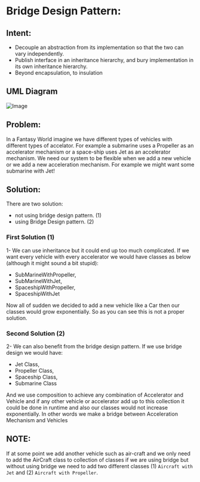 # Bridge Design Pattern:
    
   ## Intent:
   - Decouple an abstraction from its implementation so that the two can vary independently.
   - Publish interface in an inheritance hierarchy, and bury implementation in its own inheritance hierarchy.
   - Beyond encapsulation, to insulation
   
   ## UML Diagram
   ![Image][uml-diagram]
    
   ## Problem:
   In a Fantasy World imagine we have different types of vehicles with different types of accelator.
   For example a submarine uses a Propeller as an accelerator mechanism or a space-ship uses Jet as an 
   accelerator mechanism. 
   We need our system to be flexible when we add a new vehicle or we add a new acceleration mechanism.
   For example we might want some submarine with Jet!
    
   ## Solution:
   There are two solution:
    
   - not using bridge design pattern. (1)
   - using Bridge Design pattern. (2)
    
   ### First Solution (1)
   1- We can use inheritance but it could end up too much complicated.
   If we want every vehicle with every accelerator we would have classes as below 
   (although it might sound a bit stupid):
   - SubMarineWithPropeller, 
   - SubMarineWithJet, 
   - SpaceshipWithPropeller, 
   - SpaceshipWithJet
            
   Now all of sudden we decided to add a new vehicle like a Car then our classes would grow exponentially.
   So as you can see this is not a proper solution.
      
   ### Second Solution (2)
   2- We can also benefit from the bridge design pattern.
   If we use bridge design we would have:
   - Jet Class,
   - Propeller Class,
   - Spaceship Class,
   - Submarine Class
   
   And we use composition to achieve any combination of Accelerator and Vehicle and if any other vehicle or 
   accelerator add up to this collection it could be done in runtime and also our classes would not increase 
   exponentially. In other words we make a bridge between Acceleration Mechanism and Vehicles
    
   ## NOTE: 
   If at some point we add another vehicle such as air-craft and we only need to add the AirCraft class to 
   collection of classes if we are using bridge but without using bridge we need to add two different classes 
   (1) `Aircraft with Jet` and (2) `Aircraft with Propeller`.
   
   
   [uml-diagram]: https://github.com/navid9675/DesignPatternsPractice/blob/Bridge/src/Bridge/UML-Diagram.png